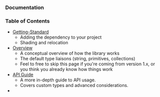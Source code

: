 
### Documentation



### Table of Contents

* [Getting-Standard](Getting-Started.md)
  * Adding the dependency to your project
  * Shading and relocation
* [Overview](Overview.md)
  * A conceptual overview of how the library works
  * The default type liaisons (string, primitives, collections)
  * Feel to free to skip this page if you're coming from version 1.x, or you think you already know how things work
* [API Guide](API-guide.md)
  * A more in-depth guide to API usage.
  * Covers custom types and advanced considerations.
* 